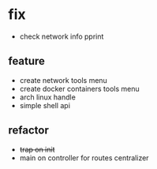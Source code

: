 # fix
- check network info pprint

## feature
- create network tools menu
- create docker containers tools menu
- arch linux handle
- simple shell api

## refactor
- ~~trap on init~~
- main on controller for routes centralizer
